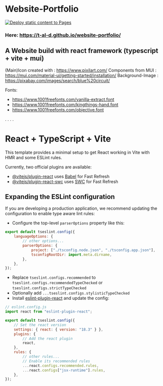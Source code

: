 # Website-Portfolio

[![Deploy static content to Pages](https://github.com/T-Al-D/website-portfolio/actions/workflows/jekyll-gh-pages.yml/badge.svg)](https://github.com/T-Al-D/website-portfolio/actions/workflows/jekyll-gh-pages.yml)

### Here: https://t-al-d.github.io/website-portfolio/

## A Website build with react framework (typescript + vite + mui)

(Main)Icon created with : https://www.pixilart.com/
Components from MUI : https://mui.com/material-ui/getting-started/installation/
Background-Image : https://pixabay.com/images/search/blue%20circuit/

Fonts:

-   https://www.1001freefonts.com/vanilla-extract.font
-   https://www.1001freefonts.com/kingthings-hand.font
-   https://www.1001freefonts.com/objective.font

.
.
.
.

# React + TypeScript + Vite

This template provides a minimal setup to get React working in Vite with HMR and some ESLint rules.

Currently, two official plugins are available:

-   [@vitejs/plugin-react](https://github.com/vitejs/vite-plugin-react/blob/main/packages/plugin-react/README.md) uses [Babel](https://babeljs.io/) for Fast Refresh
-   [@vitejs/plugin-react-swc](https://github.com/vitejs/vite-plugin-react-swc) uses [SWC](https://swc.rs/) for Fast Refresh

## Expanding the ESLint configuration

If you are developing a production application, we recommend updating the configuration to enable type aware lint rules:

-   Configure the top-level `parserOptions` property like this:

```js
export default tseslint.config({
	languageOptions: {
		// other options...
		parserOptions: {
			project: ["./tsconfig.node.json", "./tsconfig.app.json"],
			tsconfigRootDir: import.meta.dirname,
		},
	},
});
```

-   Replace `tseslint.configs.recommended` to `tseslint.configs.recommendedTypeChecked` or `tseslint.configs.strictTypeChecked`
-   Optionally add `...tseslint.configs.stylisticTypeChecked`
-   Install [eslint-plugin-react](https://github.com/jsx-eslint/eslint-plugin-react) and update the config:

```js
// eslint.config.js
import react from "eslint-plugin-react";

export default tseslint.config({
	// Set the react version
	settings: { react: { version: "18.3" } },
	plugins: {
		// Add the react plugin
		react,
	},
	rules: {
		// other rules...
		// Enable its recommended rules
		...react.configs.recommended.rules,
		...react.configs["jsx-runtime"].rules,
	},
});
```
